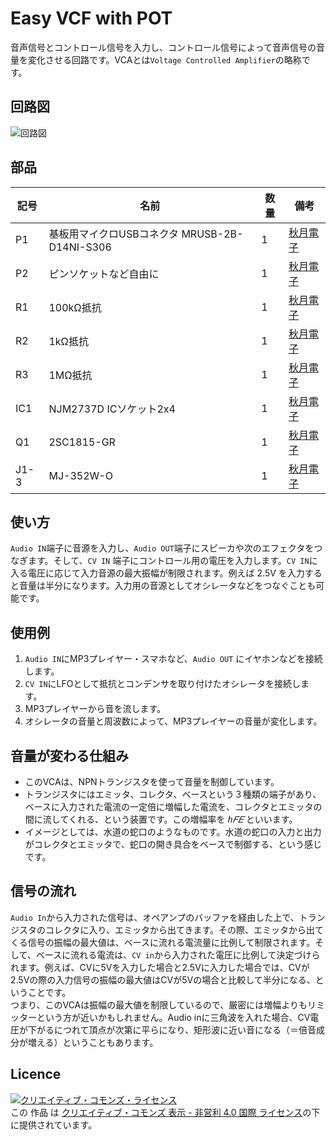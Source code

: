 # Easy VCF with POT
音声信号とコントロール信号を入力し、コントロール信号によって音声信号の音量を変化させる回路です。VCAとは`Voltage Controlled Amplifier`の略称です。

## 回路図
![回路図](https://blog.qux-jp.com/wp-content/uploads/2018/07/180624_vca.svg)

## 部品
|記号|名前|数量|備考|
| --- |-----------|-------|-------|
|P1|基板用マイクロUSBコネクタ MRUSB-2B-D14NI-S306|1|[秋月電子](https://akizukidenshi.com/catalog/g/gC-10398/)|
|P2|ピンソケットなど自由に|1|[秋月電子](https://akizukidenshi.com/catalog/g/gC-10097/)|
|R1|100kΩ抵抗|1|[秋月電子](https://akizukidenshi.com/)|
|R2|1kΩ抵抗|1|[秋月電子](https://akizukidenshi.com/)|
|R3|1MΩ抵抗|1|[秋月電子](https://akizukidenshi.com/)|
|IC1|NJM2737D ICソケット2x4|1|[秋月電子](https://akizukidenshi.com/)|
|Q1|2SC1815-GR|1|[秋月電子](https://akizukidenshi.com/)|
|J1-3|MJ-352W-O|1|[秋月電子](https://akizukidenshi.com/)|

## 使い方
`Audio IN`端子に音源を入力し、`Audio OUT`端子にスピーカや次のエフェクタをつなぎます。そして、`CV IN` 端子にコントロール用の電圧を入力します。`CV IN`に入る電圧に応じて入力音源の最大振幅が制限されます。例えば 2.5V を入力すると音量は半分になります。入力用の音源としてオシレータなどをつなぐことも可能です。

## 使用例
1. `Audio IN`にMP3プレイヤー・スマホなど、`Audio OUT` にイヤホンなどを接続
します。
2. `CV IN`にLFOとして抵抗とコンデンサを取り付けたオシレータを接続します。
3. MP3プレイヤーから音を流します。
4. オシレータの音量と周波数によって、MP3プレイヤーの音量が変化します。

## 音量が変わる仕組み
- このVCAは、NPNトランジスタを使って音量を制御しています。
- トランジスタにはエミッタ、コレクタ、ベースという３種類の端子があり、ベースに入力された電流の一定倍に増幅した電流を、コレクタとエミッタの間に流してくれる、という装置です。この増幅率を $ℎ𝐹𝐸$ といいます。
- イメージとしては、水道の蛇口のようなものです。水道の蛇口の入力と出力がコレクタとエミッタで、蛇口の開き具合をベースで制御する、という感じです。

## 信号の流れ
`Audio In`から入力された信号は、オペアンプのバッファを経由した上で、トランジスタのコレクタに入り、エミッタから出てきます。その際、エミッタから出てくる信号の振幅の最大値は、ベースに流れる電流量に比例して制限されます。そして、ベースに流れる電流は、`CV in`から入力された電圧に比例して決定づけられます。例えば、CVに5Vを入力した場合と2.5Vに入力した場合では、CVが2.5Vの際の入力信号の振幅の最大値はCVが5Vの場合と比較して半分になる、ということです。  
つまり、このVCAは振幅の最大値を制限しているので、厳密には増幅よりもリミッターという方が近いかもしれません。Audio inに三角波を入れた場合、CV電圧が下がるにつれて頂点が次第に平らになり、矩形波に近い音になる（＝倍音成分が増える）ということもあります。

## Licence
<a rel="license" href="http://creativecommons.org/licenses/by-nc/4.0/"><img alt="クリエイティブ・コモンズ・ライセンス" style="border-width:0" src="https://i.creativecommons.org/l/by-nc/4.0/88x31.png" /></a><br />この 作品 は <a rel="license" href="http://creativecommons.org/licenses/by-nc/4.0/">クリエイティブ・コモンズ 表示 - 非営利 4.0 国際 ライセンス</a>の下に提供されています。
